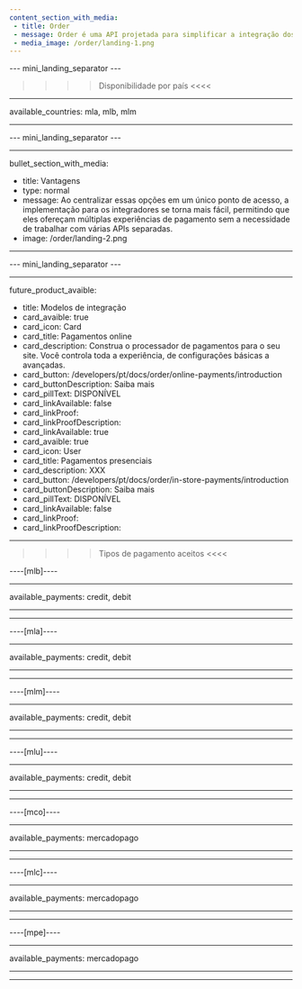 ```yaml
---
content_section_with_media: 
 - title: Order
 - message: Order é uma API projetada para simplificar a integração dos produtos de pagamento do Mercado Pago, permitindo que os desenvolvedores acessem diversas soluções de pagamento por meio de uma única integração. Esta API unificada abrange todos os métodos de pagamento oferecidos pela plataforma, incluindo pagamentos com código QR, dispositivos Point e pagamentos online.
 - media_image: /order/landing-1.png
---
```


--- mini_landing_separator ---

>>>> Disponibilidade por país <<<<
---
available_countries: mla, mlb, mlm

---

--- mini_landing_separator ---

---
bullet_section_with_media: 
 - title: Vantagens
 - type: normal
 - message: Ao centralizar essas opções em um único ponto de acesso, a implementação para os integradores se torna mais fácil, permitindo que eles ofereçam múltiplas experiências de pagamento sem a necessidade de trabalhar com várias APIs separadas.
 - image: /order/landing-2.png
---

--- mini_landing_separator ---

---
future_product_avaible:
 - title: Modelos de integração
 - card_avaible: true
 - card_icon: Card
 - card_title: Pagamentos online
 - card_description: Construa o processador de pagamentos para o seu site. Você controla toda a experiência, de configurações básicas a avançadas.
 - card_button: /developers/pt/docs/order/online-payments/introduction
 - card_buttonDescription: Saiba mais
 - card_pillText: DISPONÍVEL
 - card_linkAvailable: false
 - card_linkProof:
 - card_linkProofDescription:
 - card_linkAvailable: true
 - card_avaible: true
 - card_icon: User
 - card_title: Pagamentos presenciais
 - card_description: XXX
 - card_button: /developers/pt/docs/order/in-store-payments/introduction
 - card_buttonDescription: Saiba mais
 - card_pillText: DISPONÍVEL
 - card_linkAvailable: false
 - card_linkProof:
 - card_linkProofDescription:
---

>>>> Tipos de pagamento aceitos <<<<

----[mlb]----

---
available_payments: credit, debit

---
------------
----[mla]---- 

---
available_payments: credit, debit

----
------------
----[mlm]---- 

---
available_payments: credit, debit

----
------------
----[mlu]---- 

---
available_payments: credit, debit

----
------------
----[mco]---- 

---
available_payments: mercadopago

----
------------
----[mlc]---- 

---
available_payments: mercadopago

----
------------
----[mpe]---- 

---
available_payments: mercadopago

----
------------